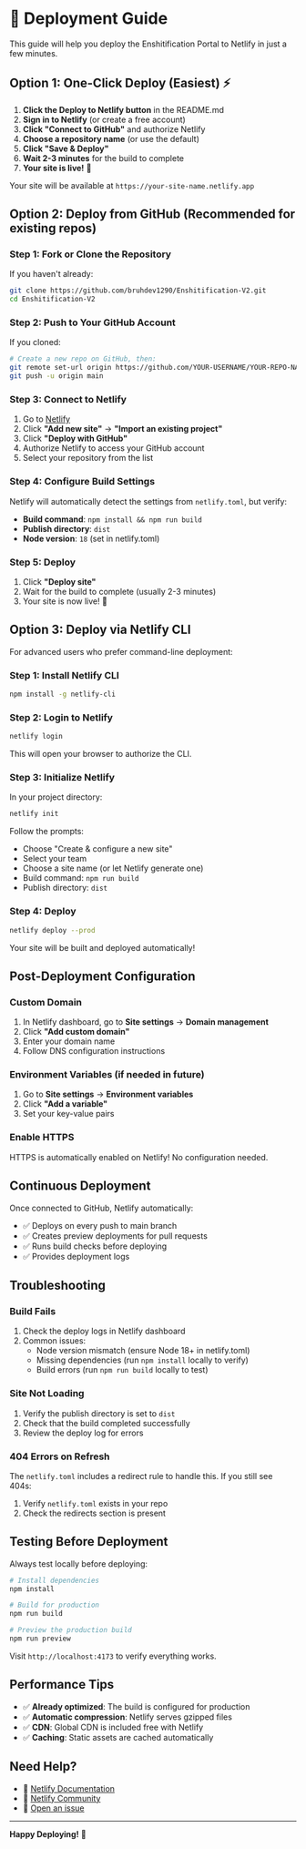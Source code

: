 # 🚀 Deployment Guide

This guide will help you deploy the Enshitification Portal to Netlify in just a few minutes.

## Option 1: One-Click Deploy (Easiest) ⚡

1. **Click the Deploy to Netlify button** in the README.md
2. **Sign in to Netlify** (or create a free account)
3. **Click "Connect to GitHub"** and authorize Netlify
4. **Choose a repository name** (or use the default)
5. **Click "Save & Deploy"**
6. **Wait 2-3 minutes** for the build to complete
7. **Your site is live!** 🎉

Your site will be available at `https://your-site-name.netlify.app`

## Option 2: Deploy from GitHub (Recommended for existing repos)

### Step 1: Fork or Clone the Repository

If you haven't already:
```bash
git clone https://github.com/bruhdev1290/Enshitification-V2.git
cd Enshitification-V2
```

### Step 2: Push to Your GitHub Account

If you cloned:
```bash
# Create a new repo on GitHub, then:
git remote set-url origin https://github.com/YOUR-USERNAME/YOUR-REPO-NAME.git
git push -u origin main
```

### Step 3: Connect to Netlify

1. Go to [Netlify](https://app.netlify.com/)
2. Click **"Add new site"** → **"Import an existing project"**
3. Click **"Deploy with GitHub"**
4. Authorize Netlify to access your GitHub account
5. Select your repository from the list

### Step 4: Configure Build Settings

Netlify will automatically detect the settings from `netlify.toml`, but verify:

- **Build command**: `npm install && npm run build`
- **Publish directory**: `dist`
- **Node version**: `18` (set in netlify.toml)

### Step 5: Deploy

1. Click **"Deploy site"**
2. Wait for the build to complete (usually 2-3 minutes)
3. Your site is now live! 🎉

## Option 3: Deploy via Netlify CLI

For advanced users who prefer command-line deployment:

### Step 1: Install Netlify CLI

```bash
npm install -g netlify-cli
```

### Step 2: Login to Netlify

```bash
netlify login
```

This will open your browser to authorize the CLI.

### Step 3: Initialize Netlify

In your project directory:
```bash
netlify init
```

Follow the prompts:
- Choose "Create & configure a new site"
- Select your team
- Choose a site name (or let Netlify generate one)
- Build command: `npm run build`
- Publish directory: `dist`

### Step 4: Deploy

```bash
netlify deploy --prod
```

Your site will be built and deployed automatically!

## Post-Deployment Configuration

### Custom Domain

1. In Netlify dashboard, go to **Site settings** → **Domain management**
2. Click **"Add custom domain"**
3. Enter your domain name
4. Follow DNS configuration instructions

### Environment Variables (if needed in future)

1. Go to **Site settings** → **Environment variables**
2. Click **"Add a variable"**
3. Set your key-value pairs

### Enable HTTPS

HTTPS is automatically enabled on Netlify! No configuration needed.

## Continuous Deployment

Once connected to GitHub, Netlify automatically:
- ✅ Deploys on every push to main branch
- ✅ Creates preview deployments for pull requests
- ✅ Runs build checks before deploying
- ✅ Provides deployment logs

## Troubleshooting

### Build Fails

1. Check the deploy logs in Netlify dashboard
2. Common issues:
   - Node version mismatch (ensure Node 18+ in netlify.toml)
   - Missing dependencies (run `npm install` locally to verify)
   - Build errors (run `npm run build` locally to test)

### Site Not Loading

1. Verify the publish directory is set to `dist`
2. Check that the build completed successfully
3. Review the deploy log for errors

### 404 Errors on Refresh

The `netlify.toml` includes a redirect rule to handle this. If you still see 404s:
1. Verify `netlify.toml` exists in your repo
2. Check the redirects section is present

## Testing Before Deployment

Always test locally before deploying:

```bash
# Install dependencies
npm install

# Build for production
npm run build

# Preview the production build
npm run preview
```

Visit `http://localhost:4173` to verify everything works.

## Performance Tips

- ✅ **Already optimized**: The build is configured for production
- ✅ **Automatic compression**: Netlify serves gzipped files
- ✅ **CDN**: Global CDN is included free with Netlify
- ✅ **Caching**: Static assets are cached automatically

## Need Help?

- 📖 [Netlify Documentation](https://docs.netlify.com/)
- 💬 [Netlify Community](https://answers.netlify.com/)
- 🐛 [Open an issue](https://github.com/bruhdev1290/Enshitification-V2/issues)

---

**Happy Deploying!** 🚀
